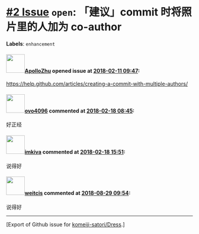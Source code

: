 # [\#2 Issue](https://github.com/komeiji-satori/Dress/issues/2) `open`: 「建议」commit 时将照片里的人加为 co-author
**Labels**: `enhancement`


#### <img src="https://avatars.githubusercontent.com/u/10842684?u=d70ae092dcc3fd168642e8352a8723014817bca7&v=4" width="50">[ApolloZhu](https://github.com/ApolloZhu) opened issue at [2018-02-11 09:47](https://github.com/komeiji-satori/Dress/issues/2):

https://help.github.com/articles/creating-a-commit-with-multiple-authors/

#### <img src="https://avatars.githubusercontent.com/u/8173064?u=e8b9fdeced20b81958701fa5c87f8c355c8cff21&v=4" width="50">[ovo4096](https://github.com/ovo4096) commented at [2018-02-18 08:45](https://github.com/komeiji-satori/Dress/issues/2#issuecomment-366501091):

好正经

#### <img src="https://avatars.githubusercontent.com/u/9902643?u=e16ca3a75cd9ac3ae2865732e9df3b40949a73b8&v=4" width="50">[imkiva](https://github.com/imkiva) commented at [2018-02-18 15:51](https://github.com/komeiji-satori/Dress/issues/2#issuecomment-366525472):

说得好

#### <img src="https://avatars.githubusercontent.com/u/25654046?u=f448877c65ef4e270ed06c4cc8abdb7c3917eb5a&v=4" width="50">[weitcis](https://github.com/weitcis) commented at [2018-08-29 09:54](https://github.com/komeiji-satori/Dress/issues/2#issuecomment-416895497):

说得好


-------------------------------------------------------------------------------



[Export of Github issue for [komeiji-satori/Dress](https://github.com/komeiji-satori/Dress).]
